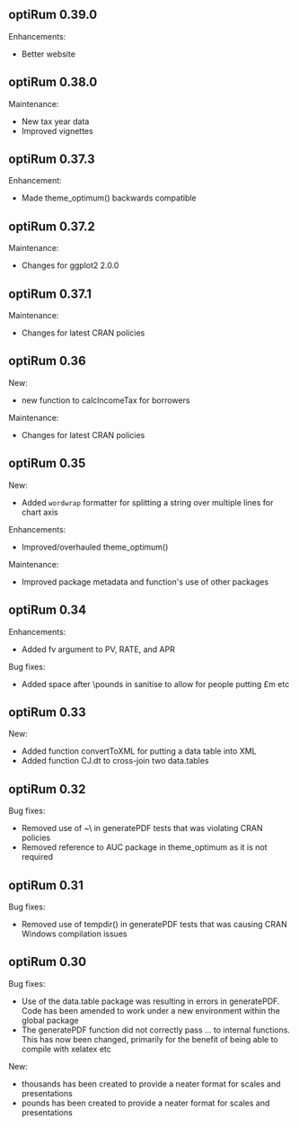 optiRum 0.39.0
-------------
Enhancements:
* Better website

optiRum 0.38.0
-------------
Maintenance:
* New tax year data
* Improved vignettes

optiRum 0.37.3
-------------
Enhancement:
* Made theme_optimum() backwards compatible

optiRum 0.37.2
-------------
Maintenance:
* Changes for ggplot2 2.0.0

optiRum 0.37.1
-------------
Maintenance:
* Changes for latest CRAN policies

optiRum 0.36
-------------
New:
* new function to calcIncomeTax for borrowers

Maintenance:
* Changes for latest CRAN policies


optiRum 0.35
-------------
New:
* Added `wordwrap` formatter for splitting a string over multiple lines for chart axis

Enhancements:
* Improved/overhauled theme_optimum()

Maintenance:
* Improved package metadata and function's use of other packages

optiRum 0.34
-------------
Enhancements:
* Added fv argument to PV, RATE, and APR

Bug fixes:
* Added space after \pounds in sanitise to allow for people putting £m etc

optiRum 0.33
-------------
New:
* Added function convertToXML for putting a data table into XML
* Added function CJ.dt to cross-join two data.tables


optiRum 0.32
------------
Bug fixes:
* Removed use of ~\ in generatePDF tests that was violating CRAN policies
* Removed reference to AUC package in theme_optimum as it is not required


optiRum 0.31
------------
Bug fixes:
* Removed use of tempdir() in generatePDF tests that was causing CRAN Windows
  compilation issues


optiRum 0.30
------------
Bug fixes:
* Use of the data.table package was resulting in errors in generatePDF.  
  Code has been amended to work under a new environment within the global package
* The generatePDF function did not correctly pass ... to internal functions.  
  This has now been changed, primarily for the benefit of being able to compile with 
  xelatex etc

New:
* thousands has been created to provide a neater format for scales and presentations
* pounds has been created to provide a neater format for scales and presentations